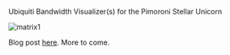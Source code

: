 Ubiquiti Bandwidth Visualizer(s) for the Pimoroni Stellar Unicorn

![matrix1](https://2fivefive.xyz/assets/matrix1.jpg)

Blog post [here](https://2fivefive.xyz/blog/2025/08/26/matrix_viz.html).  More to come.
